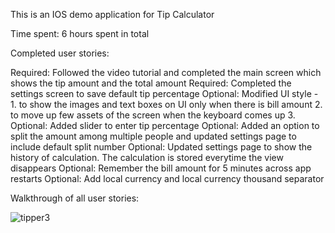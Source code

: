 This is an IOS demo application for Tip Calculator

Time spent: 6 hours spent in total

Completed user stories:

Required: Followed the video tutorial and completed the main screen which shows the tip amount and the total amount
Required: Completed the settings screen to save default tip percentage
Optional: Modified UI style - 1. to show the images and text boxes on UI only when there is bill amount 2. to move up few assets of the screen when the keyboard comes up 3. 
Optional: Added slider to enter tip percentage 
Optional: Added an option to split the amount among multiple people and updated settings page to include default split number
Optional: Updated settings page to show the history of calculation. The calculation is stored everytime the view disappears
Optional: Remember the bill amount for 5 minutes across app restarts
Optional: Add local currency and local currency thousand separator

Walkthrough of all user stories:

![tipper3](https://cloud.githubusercontent.com/assets/7398118/5797463/41434faa-9f6f-11e4-8054-722156dfb9e9.gif)
